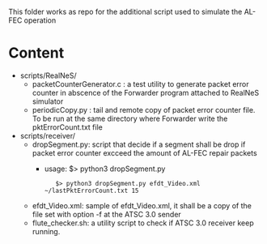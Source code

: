 This folder works as repo for the additional script used to simulate the AL-FEC operation 

# Content

- scripts/RealNeS/
  - packetCounterGenerator.c : a test utility to generate packet error counter in abscence of the Forwarder program attached to RealNeS simulator
  - periodicCopy.py : tail and remote copy of packet error counter file. To be run at the same directory where Forwarder write the pktErrorCount.txt file
- scripts/receiver/
  - dropSegment.py: script that decide if a segment shall be drop if packet error counter excceed the amount of AL-FEC repair packets
    - usage: $> python3 dropSegment.py <EFDT XML file> <lastPktErrorCount file> <AL-FEC ratio>
             
             $> python3 dropSegment.py efdt_Video.xml ~/lastPktErrorCount.txt 15
  - efdt_Video.xml: sample of efdt_Video.xml, it shall be a copy of the file set with option -f at the ATSC 3.0 sender
  - flute_checker.sh: a utility script to check if ATSC 3.0 receiver keep running.
